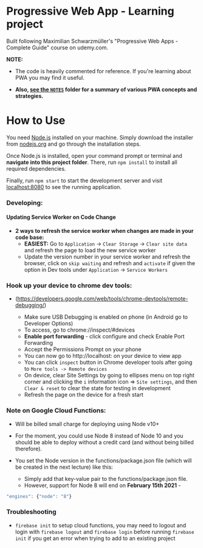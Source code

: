 # Progressive Web App - Learning project

Built following Maximilian Schwarzmüller's "Progressive Web Apps - Complete Guide" course on udemy.com.

**NOTE:**

- The code is heavily commented for reference. If you're learning about PWA you may find it useful.

- **Also, [see the `NOTES`](https://github.com/BrentGrammer/PWA-app/tree/master/NOTES) folder for a summary of various PWA concepts and strategies.**

# How to Use

You need [Node.js](https://nodejs.org) installed on your machine. Simply download the installer from [nodejs.org](https://nodejs.org) and go through the installation steps.

Once Node.js is installed, open your command prompt or terminal and **navigate into this project folder**. There, run `npm install` to install all required dependencies.

Finally, run `npm start` to start the development server and visit [localhost:8080](http://localhost:8080) to see the running application.

### Developing:

#### Updating Service Worker on Code Change

- **2 ways to refresh the service worker when changes are made in your code base:**
  - **EASIEST:** Go to `Application` -> `Clear Storage` -> `Clear site data` and refresh the page to load the new service worker
  - Update the version number in your service worker and refresh the browser, click on `skip waiting` and refresh and `activate` if given the option in Dev tools under `Application` -> `Service Workers`

### Hook up your device to chrome dev tools:

- (https://developers.google.com/web/tools/chrome-devtools/remote-debugging/)

  - Make sure USB Debugging is enabled on phone (in Android go to Developer Options)
  - To access, go to chrome://inspect/#devices
  - **Enable port forwarding** - click configure and check Enable Port Forwarding
  - Accept the Permissions Prompt on your phone
  - You can now go to http://localhost:<app-port> on your device to view app
  - You can click `inspect` button in Chrome developer tools after going to `More tools -> Remote devices`
  - On device, clear Site Settings by going to ellipses menu on top right corner and clicking the `i` information icon => `Site settings`, and then `Clear & reset` to clear the state for testing in development
  - Refresh the page on the device for a fresh start

### Note on Google Cloud Functions:

- Will be billed small charge for deploying using Node v10+
- For the moment, you could use Node 8 instead of Node 10 and you should be able to deploy without a credit card (and without being billed therefore).

- You set the Node version in the functions/package.json file (which will be created in the next lecture) like this:

  - Simply add that key-value pair to the functions/package.json file.
  - However, support for Node 8 will end on **February 15th 2021** -

```javascript
"engines": {"node": "8"}
```

### Troubleshooting

- `firebase init` to setup cloud functions, you may need to logout and login with `firebase logout` and `firebase login` before running `firebase init` if you get an error when trying to add to an existing project
